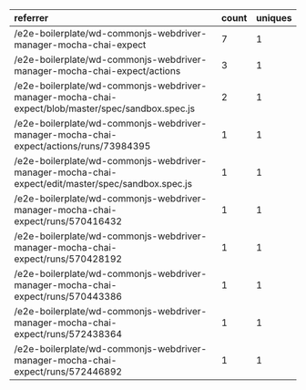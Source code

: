 | referrer                                                                                          | count | uniques |
| :------------------------------------------------------------------------------------------------ | :---- | :------ |
| /e2e-boilerplate/wd-commonjs-webdriver-manager-mocha-chai-expect                                  | 7     | 1       |
| /e2e-boilerplate/wd-commonjs-webdriver-manager-mocha-chai-expect/actions                          | 3     | 1       |
| /e2e-boilerplate/wd-commonjs-webdriver-manager-mocha-chai-expect/blob/master/spec/sandbox.spec.js | 2     | 1       |
| /e2e-boilerplate/wd-commonjs-webdriver-manager-mocha-chai-expect/actions/runs/73984395            | 1     | 1       |
| /e2e-boilerplate/wd-commonjs-webdriver-manager-mocha-chai-expect/edit/master/spec/sandbox.spec.js | 1     | 1       |
| /e2e-boilerplate/wd-commonjs-webdriver-manager-mocha-chai-expect/runs/570416432                   | 1     | 1       |
| /e2e-boilerplate/wd-commonjs-webdriver-manager-mocha-chai-expect/runs/570428192                   | 1     | 1       |
| /e2e-boilerplate/wd-commonjs-webdriver-manager-mocha-chai-expect/runs/570443386                   | 1     | 1       |
| /e2e-boilerplate/wd-commonjs-webdriver-manager-mocha-chai-expect/runs/572438364                   | 1     | 1       |
| /e2e-boilerplate/wd-commonjs-webdriver-manager-mocha-chai-expect/runs/572446892                   | 1     | 1       |